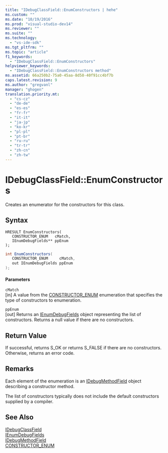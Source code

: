 ```yaml
---
title: "IDebugClassField::EnumConstructors | hehe"
ms.custom: ""
ms.date: "10/19/2016"
ms.prod: "visual-studio-dev14"
ms.reviewer: ""
ms.suite: ""
ms.technology: 
  - "vs-ide-sdk"
ms.tgt_pltfrm: ""
ms.topic: "article"
f1_keywords: 
  - "IDebugClassField::EnumConstructors"
helpviewer_keywords: 
  - "IDebugClassField::EnumConstructors method"
ms.assetid: 66a250b2-75a0-45aa-8d58-40f91cc4bf7b
caps.latest.revision: 9
ms.author: "gregvanl"
manager: "ghogen"
translation.priority.mt: 
  - "cs-cz"
  - "de-de"
  - "es-es"
  - "fr-fr"
  - "it-it"
  - "ja-jp"
  - "ko-kr"
  - "pl-pl"
  - "pt-br"
  - "ru-ru"
  - "tr-tr"
  - "zh-cn"
  - "zh-tw"
---
```

# IDebugClassField::EnumConstructors
Creates an enumerator for the constructors for this class.  
  
## Syntax  
  
```cpp#  
HRESULT EnumConstructors(   
   CONSTRUCTOR_ENUM   cMatch,  
   IEnumDebugFields** ppEnum  
);  
```  
  
```c#  
int EnumConstructors(  
   CONSTRUCTOR_ENUM     cMatch,   
   out IEnumDebugFields ppEnum  
);  
```  
  
#### Parameters  
 `cMatch`  
 [in] A value from the [CONSTRUCTOR_ENUM](../extensibility-debugger-reference/constructor_enum.md) enumeration that specifies the type of constructors to enumeration.  
  
 `ppEnum`  
 [out] Returns an [IEnumDebugFields](../extensibility-debugger-reference/ienumdebugfields.md) object representing the list of constructors. Returns a null value if there are no constructors.  
  
## Return Value  
 If successful, returns S_OK or returns S_FALSE if there are no constructors. Otherwise, returns an error code.  
  
## Remarks  
 Each element of the enumeration is an [IDebugMethodField](../extensibility-debugger-reference/idebugmethodfield.md) object describing a constructor method.  
  
 The list of constructors typically does not include the default constructors supplied by a compiler.  
  
## See Also  
 [IDebugClassField](../extensibility-debugger-reference/idebugclassfield.md)   
 [IEnumDebugFields](../extensibility-debugger-reference/ienumdebugfields.md)   
 [IDebugMethodField](../extensibility-debugger-reference/idebugmethodfield.md)   
 [CONSTRUCTOR_ENUM](../extensibility-debugger-reference/constructor_enum.md)